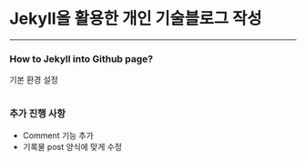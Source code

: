 # Jekyll을 활용한 개인 기술블로그 작성
---

### How to Jekyll into Github page?

기본 환경 설정

```bash
```

### 추가 진행 사항
- Comment 기능 추가
- 기록물 post 양식에 맞게 수정